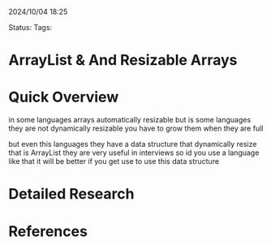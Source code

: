 2024/10/04
18:25

Status:
Tags:
# ArrayList & And Resizable Arrays


# Quick Overview

in some languages arrays automatically resizable but is some languages they are not dynamically resizable you have to grow them when they are full

but even this languages they have a data structure that dynamically resize that is ArrayList they are very useful in interviews so id you use a language like that it will be better if you get use to use this data structure

# Detailed Research



# References
